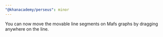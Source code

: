 ```yaml
---
"@khanacademy/perseus": minor
---
```


You can now move the movable line segments on Mafs graphs by dragging anywhere on the line.
